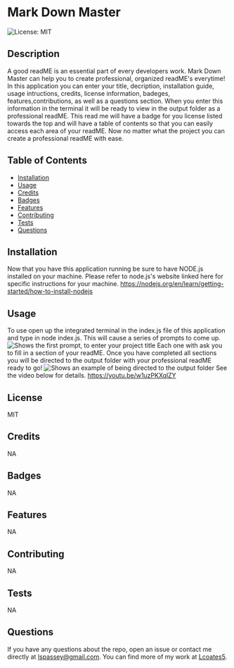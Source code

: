 # Mark Down Master
  ![License: MIT](https://img.shields.io/badge/License-MIT-yellow.svg)

  ## Description
  A good readME is an essential part of every developers work. Mark Down Master can help you to create professional, organized readME's everytime! In this application you can enter your title, decription, installation guide, usage intructions, credits, license information, badeges, features,contributions, as well as a questions section. When you enter this information in the terminal it will be ready to view in the output folder as a professional readME. This read me will have a badge for you license listed towards the top and will have a table of contents so that you can easily access each area of your readME. Now no matter what the project you can create a professional readME with ease. 

  ## Table of Contents
  * [Installation](#installation)
  * [Usage](#usage)
  * [Credits](#credits)
  * [Badges](#badges)
  * [Features](#features)
  * [Contributing](#contributing)
  * [Tests](#tests)
  * [Questions](#questions)
  
  ## Installation
  Now that you have this application running be sure to have NODE.js installed on your machine. Please refer to node.js's website linked  here for specific instructions for your machine. https://nodejs.org/en/learn/getting-started/how-to-install-nodejs

  ## Usage
  To use open up the integrated terminal in the index.js file of this application and type in node index.js. This will cause a series of prompts to come up. 
  ![Shows the first prompt, to enter your project title](<Images/Screenshot 2024-07-29 at 3.38.39 PM.png>)
  Each one with ask you to fill in a section of your readME. Once you have completed all sections you will be directed to the output folder with your professional readME ready to go!
  ![Shows an example of being directed to the output folder](<Images/Screenshot 2024-07-29 at 3.39.32 PM.png>)
   See the video below for details. 
  https://youtu.be/w1uzPKXqlZY

  ## License
  MIT

  ## Credits
  NA

  ## Badges
  NA
  
  ## Features
  NA

  ## Contributing
  NA

  ## Tests
  NA

  ## Questions
  If you have any questions about the repo, open an issue or contact me directly at [lspassey@gmail.com](mailto:lspassey@gmail.com). 
  You can find more of my work at [Lcoates5](https://github.com/Lcoates5).
  
